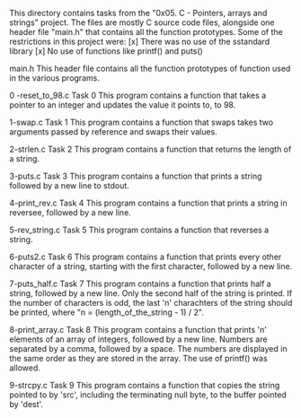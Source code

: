 This directory contains tasks from the "0x05. C - Pointers, arrays and strings" project.
The files are mostly C source code files, alongside one header file "main.h" that contains all the function prototypes.
Some of the restrictions in this project were:
[x] There was no use of the sstandard library
[x] No use of functions like printf() and puts()


main.h
This header file contains all the function prototypes of function used in the various programs.

0 -reset_to_98.c
Task 0
This program contains a function that takes a pointer to an integer and updates the value it points to, to 98.

1-swap.c
Task 1
This program contains a function that swaps takes two arguments passed by reference and swaps their values.

2-strlen.c
Task 2
This program contains a function that returns the length of a string.

3-puts.c
Task 3
This program contains a function that prints a string followed by a new line to stdout.

4-print_rev.c
Task 4
This program contains a function that prints a string in reversee, followed by a new line.

5-rev_string.c
Task 5
This program contains a function that reverses a string.

6-puts2.c
Task 6
This program contains a function that prints every other character of a string, starting with the first character, followed by a new line.

7-puts_half.c
Task 7
This program contains a function that prints half a string, followed by a new line.
Only the second half of the string is printed.
If the number of characters is odd, the last 'n' charachters of the string should be printed, where "n = (length_of_the_string - 1) / 2".

8-print_array.c
Task 8
This program contains a function that prints 'n' elements of an array of integers, followed by a new line.
Numbers are separated by a comma, followed by a space.
The numbers are displayed in the same order as they are stored in the array.
The use of printf() was allowed.

9-strcpy.c
Task 9
This program contains a function that copies the string pointed to by 'src', including the terminating null byte, to the buffer pointed by 'dest'.
